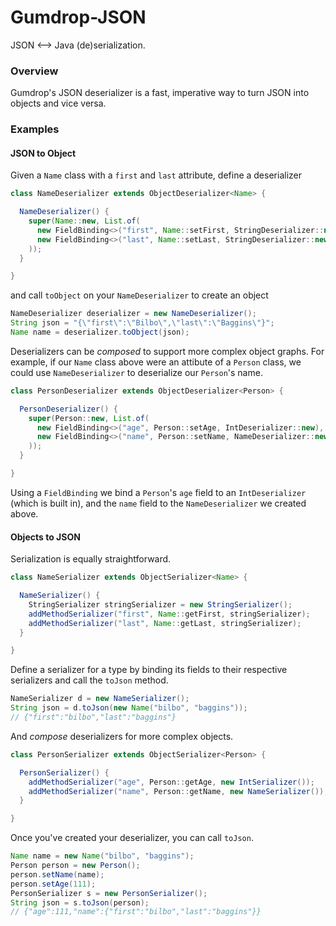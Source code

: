 # Gumdrop-JSON

JSON <--> Java (de)serialization.

### Overview

Gumdrop's JSON deserializer is a fast, imperative way to turn JSON into objects and vice versa.

### Examples

#### JSON to Object

Given a `Name` class with a `first` and `last` attribute, define a deserializer

```java
class NameDeserializer extends ObjectDeserializer<Name> {

  NameDeserializer() {
    super(Name::new, List.of(
      new FieldBinding<>("first", Name::setFirst, StringDeserializer::new),
      new FieldBinding<>("last", Name::setLast, StringDeserializer::new)
    ));
  }

}
```

and call `toObject` on your `NameDeserializer` to create an object

```java
NameDeserializer deserializer = new NameDeserializer();
String json = "{\"first\":\"Bilbo\",\"last\":\"Baggins\"}";
Name name = deserializer.toObject(json);
```

Deserializers can be *composed* to support more complex object graphs. For example, if our `Name` class above were an
attibute of a `Person` class, we could use `NameDeserializer` to deserialize our `Person`'s name.

```java
class PersonDeserializer extends ObjectDeserializer<Person> {

  PersonDeserializer() {
    super(Person::new, List.of(
      new FieldBinding<>("age", Person::setAge, IntDeserializer::new),
      new FieldBinding<>("name", Person::setName, NameDeserializer::new)
    ));
  }

}
```

Using a `FieldBinding` we bind a `Person`'s `age` field to an `IntDeserializer` (which is built in), and the `name` field
to the `NameDeserializer` we created above.

#### Objects to JSON

Serialization is equally straightforward.

```java
class NameSerializer extends ObjectSerializer<Name> {

  NameSerializer() {
    StringSerializer stringSerializer = new StringSerializer();
    addMethodSerializer("first", Name::getFirst, stringSerializer);
    addMethodSerializer("last", Name::getLast, stringSerializer);
  }

}
```

Define a serializer for a type by binding its fields to their respective serializers and call the `toJson` method.

```java
NameSerializer d = new NameSerializer();
String json = d.toJson(new Name("bilbo", "baggins"));
// {"first":"bilbo","last":"baggins"}
```

And *compose* deserializers for more complex objects.

```java
class PersonSerializer extends ObjectSerializer<Person> {

  PersonSerializer() {
    addMethodSerializer("age", Person::getAge, new IntSerializer());
    addMethodSerializer("name", Person::getName, new NameSerializer());
  }

}
```

Once you've created your deserializer, you can call `toJson`.

```java
Name name = new Name("bilbo", "baggins");
Person person = new Person();
person.setName(name);
person.setAge(111);
PersonSerializer s = new PersonSerializer();
String json = s.toJson(person);
// {"age":111,"name":{"first":"bilbo","last":"baggins"}}
```
